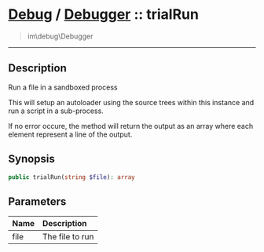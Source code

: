 # [Debug](debug.md) / [Debugger](debug-Debugger.md) :: trialRun
 > im\debug\Debugger
____

## Description
Run a file in a sandboxed process

This will setup an autoloader using the source trees
within this instance and run a script in a sub-process.

If no error occure, the method will return the output
as an array where each element represent a line of the output.

## Synopsis
```php
public trialRun(string $file): array
```

## Parameters
| Name | Description |
| :--- | :---------- |
| file | The file to run |
